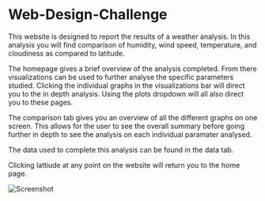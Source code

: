 # Web-Design-Challenge

This website is designed to report the results of a weather analysis. In this analysis you will find comparison of humidity, wind speed, temperature, and cloudiness as compared to latitude. 

The homepage gives a brief overview of the analysis completed. From there visualizations can be used to further analyse the specific parameters studied. Clicking the individual graphs in the visualizations bar will direct you to the in depth analysis. Using the plots dropdown will all also direct you to these pages.

The comparison tab gives you an overview of all the different graphs on one screen. This allows for the user to see the overall summary before going further in depth to see the analysis on each individual paramater analysed. 

The data used to complete this analysis can be found in the data tab.

Clicking lattiude at any point on the website will return you to the home page. 

![Screenshot](https://user-images.githubusercontent.com/71932469/115158552-57764d80-a054-11eb-9477-aceba4e32184.png)

